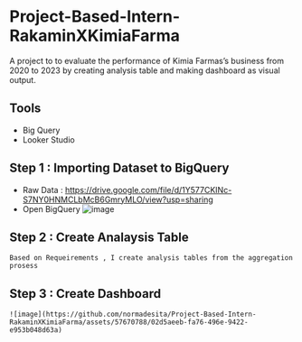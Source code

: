 # Project-Based-Intern-RakaminXKimiaFarma
  A project to to evaluate the  performance  of Kimia Farmas’s business from 2020 to 2023 by creating analysis table and making dashboard as visual output.  

## Tools
  - Big Query
  - Looker Studio

## Step 1 : Importing Dataset to BigQuery
  - Raw Data : https://drive.google.com/file/d/1Y577CKINc-S7NY0HNMCLbMcB6GmryMLO/view?usp=sharing
  - Open BigQuery
    ![image](https://github.com/normadesita/Project-Based-Intern-RakaminXKimiaFarma/assets/57670788/c2ffc582-de4e-47bf-9042-74811983001c)
## Step 2 : Create Analaysis Table
    Based on Requeirements , I create analysis tables from the aggregation prosess 
    
    
## Step 3 : Create Dashboard
    ![image](https://github.com/normadesita/Project-Based-Intern-RakaminXKimiaFarma/assets/57670788/02d5aeeb-fa76-496e-9422-e953b048d63a)

